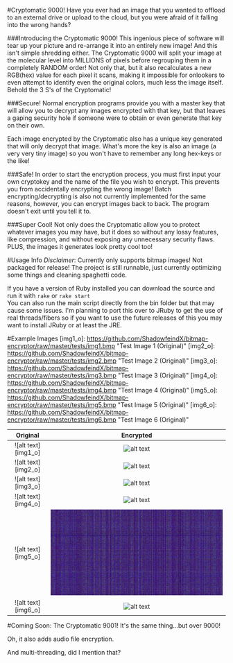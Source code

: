 #Cryptomatic 9000!
Have you ever had an image that you wanted to offload to an external drive or upload to the cloud,
but you were afraid of it falling into the wrong hands?

###Introducing the Cryptomatic 9000!
This ingenious piece of software will tear up your picture and re-arrange it into an entirely new image!
And this isn't simple shredding either. The Cryptomatic 9000 will split your image at the molecular level
into MILLIONS of pixels before regrouping them in a completely RANDOM order! Not only that, but it also recalculates
a new RGB(hex) value for each pixel it scans, making it impossible for onlookers to even attempt to identify even the
original colors, much less the image itself.  
Behold the 3 S's of the Cryptomatic!

###Secure!
Normal encryption programs provide you with a master key that will allow you to decrypt any images encrypted with that key,
but that leaves a gaping security hole if someone were to obtain or even generate that key on their own.

Each image encrypted by the Cryptomatic also has a unique key generated that will only decrypt that image. What's more
the key is also an image (a very very tiny image) so you won't have to remember any long hex-keys or the like!

###Safe!
In order to start the encryption process, you must first input your own cryptokey and the name of the file you wish to encrypt.
This prevents you from accidentally encrypting the wrong image! Batch encrypting/decrypting is also not currently implemented
for the same reasons, however, you can encrypt images back to back. The program doesn't exit until you tell it to.

###Super Cool!
Not only does the Cryptomatic allow you to protect whatever images you may have, but it does so without any lossy features, like compression,
and without exposing any unnecessary security flaws. PLUS, the images it generates look pretty cool too!

#Usage Info
*Disclaimer*: Currently only supports bitmap images! Not packaged for release!
The project is still runnable, just currently optimizing some things and cleaning spaghetti code.

If you have a version of Ruby installed you can download the source and run it with
`rake` or `rake start`  
You can also run the main script directly from the bin folder but that may cause some issues.
I'm planning to port this over to JRuby to get the use of real threads/fibers so if you want
to use the future releases of this you may want to install JRuby or at least the JRE.

#Example Images
[img1_o]: https://github.com/ShadowfeindX/bitmap-encryptor/raw/master/tests/img1.bmp "Test Image 1 (Original)"
[img2_o]: https://github.com/ShadowfeindX/bitmap-encryptor/raw/master/tests/img2.bmp "Test Image 2 (Original)"
[img3_o]: https://github.com/ShadowfeindX/bitmap-encryptor/raw/master/tests/img3.bmp "Test Image 3 (Original)"
[img4_o]: https://github.com/ShadowfeindX/bitmap-encryptor/raw/master/tests/img4.bmp "Test Image 4 (Original)"
[img5_o]: https://github.com/ShadowfeindX/bitmap-encryptor/raw/master/tests/img5.bmp "Test Image 5 (Original)"
[img6_o]: https://github.com/ShadowfeindX/bitmap-encryptor/raw/master/tests/img6.bmp "Test Image 6 (Original)"

[img1_e]: https://github.com/ShadowfeindX/bitmap-encryptor/raw/master/tests/img1_enc.bmp "Test Image 1 (Encrypted)"
[img2_e]: https://github.com/ShadowfeindX/bitmap-encryptor/raw/master/tests/img2_enc.bmp "Test Image 2 (Encrypted)"
[img3_e]: https://github.com/ShadowfeindX/bitmap-encryptor/raw/master/tests/img3_enc.bmp "Test Image 3 (Encrypted)"
[img4_e]: https://github.com/ShadowfeindX/bitmap-encryptor/raw/master/tests/img4_enc.bmp "Test Image 4 (Encrypted)"
[img5_e]: https://github.com/ShadowfeindX/bitmap-encryptor/raw/master/tests/img5_enc.bmp "Test Image 5 (Encrypted)"
[img6_e]: https://github.com/ShadowfeindX/bitmap-encryptor/raw/master/tests/img6_enc.bmp "Test Image 6 (Encrypted)"

| Original          | Encrypted         |
|:-----------------:|:-----------------:|
|![alt text][img1_o]|![alt text][img1_e]|
|![alt text][img2_o]|![alt text][img2_e]|
|![alt text][img3_o]|![alt text][img3_e]|
|![alt text][img4_o]|![alt text][img4_e]|
|![alt text][img5_o]|![alt text][img5_e]|
|![alt text][img6_o]|![alt text][img6_e]|

#Coming Soon: The Cryptomatic 9001!
It's the same thing...but over 9000!

Oh, it also adds audio file encryption.

And multi-threading, did I mention that?
